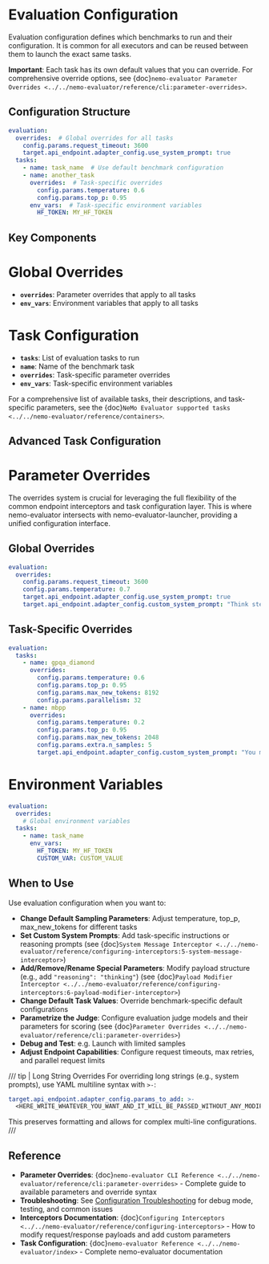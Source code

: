 # Evaluation Configuration

Evaluation configuration defines which benchmarks to run and their configuration. It is common for all executors and can be reused between them to launch the exact same tasks.

**Important**: Each task has its own default values that you can override. For comprehensive override options, see {doc}`nemo-evaluator Parameter Overrides <../../nemo-evaluator/reference/cli:parameter-overrides>`.

## Configuration Structure

```yaml
evaluation:
  overrides:  # Global overrides for all tasks
    config.params.request_timeout: 3600
    target.api_endpoint.adapter_config.use_system_prompt: true
  tasks:
    - name: task_name  # Use default benchmark configuration
    - name: another_task
      overrides:  # Task-specific overrides
        config.params.temperature: 0.6
        config.params.top_p: 0.95
      env_vars:  # Task-specific environment variables
        HF_TOKEN: MY_HF_TOKEN
```

## Key Components

# Global Overrides
- **`overrides`**: Parameter overrides that apply to all tasks
- **`env_vars`**: Environment variables that apply to all tasks

# Task Configuration
- **`tasks`**: List of evaluation tasks to run
- **`name`**: Name of the benchmark task
- **`overrides`**: Task-specific parameter overrides
- **`env_vars`**: Task-specific environment variables

For a comprehensive list of available tasks, their descriptions, and task-specific parameters, see the {doc}`NeMo Evaluator supported tasks <../../nemo-evaluator/reference/containers>`.

## Advanced Task Configuration

# Parameter Overrides
The overrides system is crucial for leveraging the full flexibility of the common endpoint interceptors and task configuration layer. This is where nemo-evaluator intersects with nemo-evaluator-launcher, providing a unified configuration interface.

## Global Overrides
```yaml
evaluation:
  overrides:
    config.params.request_timeout: 3600
    config.params.temperature: 0.7
    target.api_endpoint.adapter_config.use_system_prompt: true
    target.api_endpoint.adapter_config.custom_system_prompt: "Think step by step."
```

## Task-Specific Overrides
```yaml
evaluation:
  tasks:
    - name: gpqa_diamond
      overrides:
        config.params.temperature: 0.6
        config.params.top_p: 0.95
        config.params.max_new_tokens: 8192
        config.params.parallelism: 32
    - name: mbpp
      overrides:
        config.params.temperature: 0.2
        config.params.top_p: 0.95
        config.params.max_new_tokens: 2048
        config.params.extra.n_samples: 5
        target.api_endpoint.adapter_config.custom_system_prompt: "You must only provide the code implementation"
```

# Environment Variables
```yaml
evaluation:
  overrides:
    # Global environment variables
  tasks:
    - name: task_name
      env_vars:
        HF_TOKEN: MY_HF_TOKEN
        CUSTOM_VAR: CUSTOM_VALUE
```

## When to Use

Use evaluation configuration when you want to:

- **Change Default Sampling Parameters**: Adjust temperature, top_p, max_new_tokens for different tasks
- **Set Custom System Prompts**: Add task-specific instructions or reasoning prompts (see {doc}`System Message Interceptor <../../nemo-evaluator/reference/configuring-interceptors:5-system-message-interceptor>`)
- **Add/Remove/Rename Special Parameters**: Modify payload structure (e.g., add `"reasoning": "thinking"`) (see {doc}`Payload Modifier Interceptor <../../nemo-evaluator/reference/configuring-interceptors:6-payload-modifier-interceptor>`)
- **Change Default Task Values**: Override benchmark-specific default configurations
- **Parametrize the Judge**: Configure evaluation judge models and their parameters for scoring (see {doc}`Parameter Overrides <../../nemo-evaluator/reference/cli:parameter-overrides>`)
- **Debug and Test**: e.g. Launch with limited samples
- **Adjust Endpoint Capabilities**: Configure request timeouts, max retries, and parallel request limits

/// tip | Long String Overrides
For overriding long strings (e.g., system prompts), use YAML multiline syntax with `>-`:

```yaml
target.api_endpoint.adapter_config.params_to_add: >-
  <HERE_WRITE_WHATEVER_YOU_WANT_AND_IT_WILL_BE_PASSED_WITHOUT_ANY_MODIFICATIONS_TO_OVERRIDES>
```

This preserves formatting and allows for complex multi-line configurations.
///


## Reference

- **Parameter Overrides**: {doc}`nemo-evaluator CLI Reference <../../nemo-evaluator/reference/cli:parameter-overrides>` - Complete guide to available parameters and override syntax
- **Troubleshooting**: See [Configuration Troubleshooting](../index.md#troubleshooting) for debug mode, testing, and common issues
- **Interceptors Documentation**: {doc}`Configuring Interceptors <../../nemo-evaluator/reference/configuring-interceptors>` - How to modify request/response payloads and add custom parameters
- **Task Configuration**: {doc}`nemo-evaluator Reference <../../nemo-evaluator/index>` - Complete nemo-evaluator documentation
